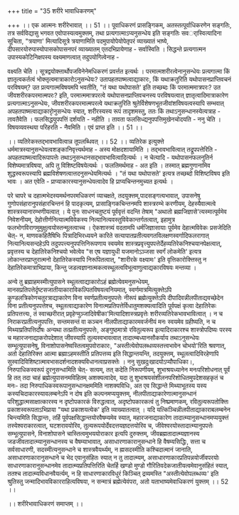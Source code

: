 +++
title = "35 शरीरे भावाधिकरणम्"

+++
।। एक आत्मनः शरीरेभावात् ।। 51 ।। पूवाधिकरणं प्रासङ्गिकम्, अतस्तत्पूर्वाधिकरणेन सङ्गतिः, तत्र सर्वविद्यासु भगवत एवोपास्यत्वमुक्त्तम्, तथा प्रत्यगात्माऽप्यनुसन्धेय इति सङ्गतिः सवर्ास्वित्यादिना सूचिता, "त्रयाणा' मित्यादिसूत्रे त्रयाणामिति पदमुपायोपेयोपेतृपरं व्याख्यातं भाष्ये, दीपसारयोरुपास्योपासकोपासनपरं व्याख्यातम् एतदभिप्रायेणाह - सर्वास्विति । सिद्धन्ते प्रत्यगात्मन उपास्यकोटिनिक्षपस्य वक्ष्यमाणत्वात् तदुपयोगित्वेनाह -

वक्ष्यति चेति । सूत्रद्वयोक्त्तार्थोपजविनेनेमधिकरणं प्रवर्त्तत इत्यर्थः । परमात्मशरीरत्वेनानुसन्धेयः प्रत्यगात्मा किं ज्ञातृत्वकर्तत्वं भोक्त्तृत्वमात्राकारोऽनुसन्धेयः? उतापहतपाष्मत्वाद्याकारः, किं यथाक्रतुरिति यथोपासनप्राप्तिवचनं परविषयम्? उत प्रत्यगात्मविषयमपि भवतीति, "तं यथा यथोपासते' इति तच्छब्दः किं परमात्ममात्रपरः? उत जीवशरीरकपरमात्मपरः? इति, परमात्ममात्रपरत्वे यथोपासनप्राप्तिवचनस्य परविषयत्वात् ज्ञातृत्वादिमात्राकारेण प्रत्यगात्माऽनुसन्धेयः, जीवशरीरकपरमात्मपरत्वे यथाक्रतुरिति श्रुतेर्विशेषणभूतजीवांशविषयत्वस्यापि सम्भवात् अपहतपाष्मत्वाद्याकारृोनुसन्धेयः स्यात्, शरीरस्यस्य रूपं तादृशमस्तु, ततः किं तथाऽनुसन्धानस्येत्यत्राह - तावतैवेति । फलसिद्धयुपपत्तिं दर्शयति - नहीति । तावता फलसिध्द्यनुपपत्तिमुखेनचोदयति - ननु चेति । विषयव्यवस्थया परिहरति - नैवमिति । एवं प्राप्त इति ।। 51 ।।

।। व्यतिरेकस्तद्भावभावित्वान्न तूपलब्धिवत् ।। 52 ।। व्यतिरेक इत्युक्त्ते धर्ममात्रस्यानुसन्धेयत्वशङ्कानिवृत्त्यर्थमाह - अस्य मोक्षदशायामिति । तद्भावभावित्वात् तद्रूपपत्तेरिति - अपहतपाष्मत्वादिरूपापत्तेः तथाऽनुसन्धानसद्भावभावित्वादित्यर्थः । न चेत्यादि - यथोपासनफलनुतिर्न विशेष्यमात्रविषया, अपि तु विशिष्टविषयेत्यर्थः । फलतिमर्थमाह - अत इति । तस्मात् ब्रह्मगुणानामिव शुद्धस्वरूपस्यापि ब्रह्मविशेषणत्वात्तदनुसन्धेयमित्यर्थः । "तं यथा यथोपासते' इत्यत्र तच्छब्दो विशिष्टविषय इति भावः । अत एवेति - प्राप्याकारस्यानुसन्धेयत्वादेव हि प्राप्यचिन्तनमुच्यत इत्यर्थः ।

परे चापरे च दहात्मभेदस्यमर्थनपरमधिकरणं व्याचक्षते, तदयुक्त्तम्,पादसङ्गत्यभावात्, उपासनेषु गुणोपसंहारानुपसंहारचिन्तनं हि पादकृत्यम्, प्रासाङ्गिकचिन्तनमपि शास्त्ररम्भे करणीयम्, देहस्यैवात्मत्वे शास्त्रस्यानारम्भणीयत्वात् । ये पुनः साधनचतुष्टयं पूर्ववृत्तं वदन्ति तेषाम् "अथातो ब्रह्मजिज्ञासे'त्यस्मात्पूर्वमेव निवेशनीयम्, देहोत्तीर्णनित्यात्मविवेकस्य नित्यानित्यवस्तुविवेकान्तर्गतत्वात्, इहामुत्र फलभोगविरागमुमुक्षुत्वयोस्तन्मूलत्वाच्च । ऐकशास्त्र्यं वदतामपि धर्मजिज्ञासायाः पूर्वमेव देहात्मविवेकः प्रसजेदिति चेत्- न, माणवकहितैषिभिः पित्रादिभिरध्ययने कारिते सत्यापातप्रतीत्यवगतविलक्षणस्वर्गादिफलरागात् नित्यानित्यसन्दहेऽपि तदुपपत्त्यनुपपत्तिनिरूपणाय स्वयमेव शास्त्रप्रवृत्त्युपपत्तेर्देहव्यतिरेकनिश्चयानपेक्षत्वात्, प्रवृत्तस्य च देहातिरेकनिश्चयो भवेत्वेव "स एष यज्ञायुधी यजमानोऽञ्जसा स्वर्गं लोकमेति' इत्यत्र लोकान्तरप्राप्तुरात्मनो देहातिरेकस्यापि निरूपितत्वात्, "शारीरके वक्ष्यामः' इति वृत्तिकारोक्त्तिस्तु न देहातिरेकमात्राभिप्राया, किन्तु जडत्वज्ञानात्मकत्वस्थूलत्वविभूत्वाणुत्वाद्यकारविषयः मन्तव्या ।

अन्ये तु ब्रह्माहमस्मीत्युपासने स्थूलत्वाद्याकारोऽहं ब्रह्मेत्येवमनुसन्धेयम्, मानसप्रतिपत्तेर्दृष्टसजातीयाकाराविकल्पितविषयत्वनियमात्, स्वर्णमात्रमित्युक्त्तेऽपि कुण्डलत्रिकोणचतुरत्राद्याकारेण विना स्वर्णप्रतीत्यनुपपत्तेः नीरूपं ब्रह्मेत्युक्त्तेऽपि दीपादिवन्नीलपीताद्यवच्छेदेन विना प्रतीत्यनुपपत्तेश्च, स्थूलत्वाद्याकारेण विनात्मप्रतिपत्तेर्विधातुमशक्यत्वादिति पूर्वपक्षं कृत्वा देहातिरेकः प्रतिपत्तत्त्यः, तं स्वाच्छरीरात् प्रवृहेग्मुञ्जादिवेषीका'मित्यादिशास्त्रप्रवृत्तेः शरीरव्यतिरेकभावभावित्वात् । न च निराकरप्रतीत्यनुपपत्तिः, सन्तमसन्तं वा कञ्चन नीलपीताद्याकारमवर्जनीयं मनः स्वयमेव ग्रहीष्यति, न च मिथ्याप्रतिपत्तिर्दोषः अन्यथा तत्प्रतीत्यनुपपत्तेः, अङ्गुष्ठमात्रो रवितुल्यरूप इत्यादिराकारश्च शास्त्रोपदिष्यः परस्य च महारजनाद्याकरोपदेशात् जीवस्यापि तुल्यस्वभावत्वात् तादात्म्बध्यानसौकर्याय तथाऽनुसन्धेयः सम्भूत्युपासनेषु, विनाशोपासनेष्वस्तित्वमुपवोराकारः, "अस्तीत्येवोपलब्धव्यस्तत्त्वभावेन चोभयो'रिति श्रवणात्, अतो देहातिरिक्त्त आत्मा ब्रह्माऽहमस्तीति प्रतिपत्तव्य इति सिद्धान्तयन्ति, तदयुक्त्तम्, स्थूलत्वादिविरहेणापि सुस्वादिविशिष्टात्मावभासदर्शनादशक्यविधानत्वाप्रसक्त्तेः । ननु सुखदुःखादयोऽप्यौपाधिका।, निरुपाधिकस्वरूपं दुरनुसन्धामिति चेत्- सत्यम्, तत् कदेति निरूपणीयम्, शुभाश्रयध्यानेन मनःपरिशोधनात् पूर्वं हि तत् तदा चाहं ब्रह्मेत्युपासनमविहितम् अशक्यत्वादेव, यदा तु शुभाश्रयसंशीलनपरिशोधितमुपदेशसहकृतं च मनः- तदा निरुपाधिकस्वरूपानुसन्धानक्षममिति नाशक्यविधिः, अत एव सिद्धान्ते मिथ्याभूतस्य यस्य कस्यचिदाकारस्यावलम्बनेऽपि न दोष इति कल्पनमप्ययुक्त्तम्, नीलपीताद्याकारेणात्मानुसन्धानं परिशुद्धात्मसाक्षात्कारस्य न दृष्टोपकारकं विरुद्धत्वात्, अदृष्टोपकारकत्वं तु निष्प्रमाणकम्, रवितुल्यरूपतोक्त्तिः प्रकाशस्वरूपताऽभिप्राया "यथा प्रकाशयत्येक' इति व्याख्यातत्वात् । यदि यत्किञ्चिन्नीलपीताद्याकाराबलम्बनेन चिन्त्यमिति सिद्धान्तः, तर्हि पूर्वपक्षसिद्धान्तयोरवैषम्यमेव स्यात्, महारजनाद्याकारेण तादात्म्यानुसन्धानमप्ययुक्त्तं तस्येश्वराकारत्वात्, घटशरावयोरिव, तुल्यरूपयोर्देवदत्तयज्ञदत्तयोरिव च, जीवेश्वरयोस्तादात्म्यानुपपत्तेः सम्भूत्युपासने, विनाशोपासने चास्तित्वमुभययोराकार इत्यपि दुरुक्त्तम्, जीवब्रह्मतादात्म्यज्ञानस्य जडजीवतादात्म्यानुसन्धानस्य च वैषम्याभावात्, असाधारणाकारानुसन्धाने हि वैषम्यसिद्धिः, सत्ता च सर्वसाधारणी, सदस्मीत्यनुसन्धाने च शास्त्रवैयर्थ्यम्, न ह्मसदस्मीति कश्चिदात्मानं जानाति, असाधारणाकारानुसन्धाने च भेद एवानुसंहितः स्यात् न तु तादात्म्यम्, असाधारणाकारप्रतिपन्नयोर्जीवपरयोः साधारणाकारानुसन्धानमेव तादात्म्यप्रतिपत्तिरिति चेतर्हि खण्डो मुण्डो गौरितिवदेकजातीयत्वमेवानुसंहितं स्यात्, ततश्च तादात्म्यविधानवैयर्त्यम्, न हि साधारणाकारविधुरं किञ्चित् द्रव्यमस्ति "अस्तीत्येवोपलब्धव्यः' इति श्रुतिस्तु जन्मादिभावविकारराहित्यविषया, न सन्मात्रं ब्रह्मेत्येवंपरा, अतो यताभाष्यमेवाधिकरणं युक्त्तम् ।। 52 ।।

।। शरीरेभावाधिकरणं समाप्तम् ।।

